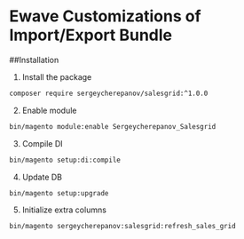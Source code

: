 Ewave Customizations of Import/Export Bundle
=====================
##Installation

1) Install the package

```bash
composer require sergeycherepanov/salesgrid:^1.0.0
```

2) Enable module
```bash
bin/magento module:enable Sergeycherepanov_Salesgrid
```

3) Compile DI
```bash
bin/magento setup:di:compile
```

4) Update DB
```bash
bin/magento setup:upgrade
```

5) Initialize extra columns
```bash
bin/magento sergeycherepanov:salesgrid:refresh_sales_grid
```
